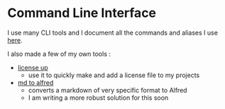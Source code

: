 # Command Line Interface

I use many CLI tools and I document all the commands and aliases I use [here](https://my.mindnode.com/upnFQeGrQCPwgCf3pfS4FgywQUj5sXNLxb1awm1D). 
  
I also made a few of my own tools :

- [license up](https://github.com/nikitavoloboev/license-up) 
	- use it to quickly make and add a license file to my projects
- [md to alfred](https://github.com/nikitavoloboev/md-to-alfred)
	- converts a markdown of very specific format to Alfred 
	- I am writing a more robust solution for this soon

